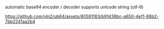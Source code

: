 automatic base64 encoder / decoder supports unicode string (utf-8)

https://github.com/yln2/ub64/assets/80591183/b91438bc-a650-4ef1-88b2-7bb2241aa2b4

